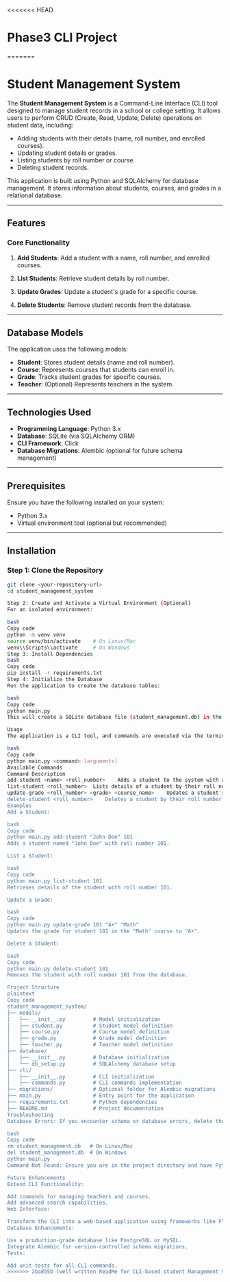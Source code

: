 <<<<<<< HEAD
# Phase3 CLI Project
=======
# Student Management System

The **Student Management System** is a Command-Line Interface (CLI) tool designed to manage student records in a school or college setting. It allows users to perform CRUD (Create, Read, Update, Delete) operations on student data, including:

- Adding students with their details (name, roll number, and enrolled courses).
- Updating student details or grades.
- Listing students by roll number or course.
- Deleting student records.

This application is built using Python and SQLAlchemy for database management. It stores information about students, courses, and grades in a relational database.

---

## Features

### Core Functionality

1. **Add Students**:
   Add a student with a name, roll number, and enrolled courses.

2. **List Students**:
   Retrieve student details by roll number.

3. **Update Grades**:
   Update a student's grade for a specific course.

4. **Delete Students**:
   Remove student records from the database.

---

## Database Models

The application uses the following models:

- **Student**: Stores student details (name and roll number).
- **Course**: Represents courses that students can enroll in.
- **Grade**: Tracks student grades for specific courses.
- **Teacher**: (Optional) Represents teachers in the system.

---

## Technologies Used

- **Programming Language**: Python 3.x
- **Database**: SQLite (via SQLAlchemy ORM)
- **CLI Framework**: Click
- **Database Migrations**: Alembic (optional for future schema management)

---

## Prerequisites

Ensure you have the following installed on your system:

- Python 3.x
- Virtual environment tool (optional but recommended)

---

## Installation

### Step 1: Clone the Repository

```bash
git clone <your-repository-url>
cd student_management_system

Step 2: Create and Activate a Virtual Environment (Optional)
For an isolated environment:

bash
Copy code
python -m venv venv
source venv/bin/activate    # On Linux/Mac
venv\\Scripts\\activate     # On Windows
Step 3: Install Dependencies
bash
Copy code
pip install -r requirements.txt
Step 4: Initialize the Database
Run the application to create the database tables:

bash
Copy code
python main.py
This will create a SQLite database file (student_management.db) in the root directory.

Usage
The application is a CLI tool, and commands are executed via the terminal. Below is the syntax for using the tool:

bash
Copy code
python main.py <command> [arguments]
Available Commands
Command	Description
add-student <name> <roll_number>	Adds a student to the system with a name and roll number.
list-student <roll_number>	Lists details of a student by their roll number.
update-grade <roll_number> <grade> <course_name>	Updates a student's grade for a specific course.
delete-student <roll_number>	Deletes a student by their roll number.
Examples
Add a Student:

bash
Copy code
python main.py add-student "John Doe" 101
Adds a student named "John Doe" with roll number 101.

List a Student:

bash
Copy code
python main.py list-student 101
Retrieves details of the student with roll number 101.

Update a Grade:

bash
Copy code
python main.py update-grade 101 "A+" "Math"
Updates the grade for student 101 in the "Math" course to "A+".

Delete a Student:

bash
Copy code
python main.py delete-student 101
Removes the student with roll number 101 from the database.

Project Structure
plaintext
Copy code
student_management_system/
├── models/
│   ├── __init__.py         # Model initialization
│   ├── student.py          # Student model definition
│   ├── course.py           # Course model definition
│   ├── grade.py            # Grade model definition
│   ├── teacher.py          # Teacher model definition
├── database/
│   ├── __init__.py         # Database initialization
│   └── db_setup.py         # SQLAlchemy database setup
├── cli/
│   ├── __init__.py         # CLI initialization
│   ├── commands.py         # CLI commands implementation
├── migrations/             # Optional folder for Alembic migrations
├── main.py                 # Entry point for the application
├── requirements.txt        # Python dependencies
├── README.md               # Project documentation
Troubleshooting
Database Errors: If you encounter schema or database errors, delete the database file and reinitialize it:

bash
Copy code
rm student_management.db   # On Linux/Mac
del student_management.db  # On Windows
python main.py
Command Not Found: Ensure you are in the project directory and have Python installed correctly.

Future Enhancements
Extend CLI Functionality:

Add commands for managing teachers and courses.
Add advanced search capabilities.
Web Interface:

Transform the CLI into a web-based application using frameworks like Flask or Django.
Database Enhancements:

Use a production-grade database like PostgreSQL or MySQL.
Integrate Alembic for version-controlled schema migrations.
Tests:

Add unit tests for all CLI commands.
>>>>>>> 2ba855b (well written ReadMe for CLI-based student Management System with CRUD operations and SQLALCHEMY for database management)
